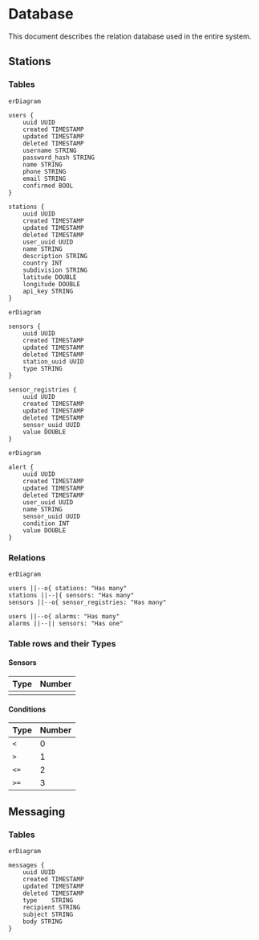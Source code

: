 # Database

This document describes the relation database used in the entire system.

## Stations

### Tables

```mermaid
erDiagram

users {
	uuid UUID
	created TIMESTAMP
	updated TIMESTAMP
	deleted TIMESTAMP
	username STRING
	password_hash STRING
	name STRING
	phone STRING
	email STRING
	confirmed BOOL
}

stations {
	uuid UUID
	created TIMESTAMP
	updated TIMESTAMP
	deleted TIMESTAMP
	user_uuid UUID
	name STRING
	description STRING
	country INT
	subdivision STRING
	latitude DOUBLE
	longitude DOUBLE
	api_key STRING
}
```

```mermaid
erDiagram

sensors {
	uuid UUID
	created TIMESTAMP
	updated TIMESTAMP
	deleted TIMESTAMP
	station_uuid UUID
	type STRING
}

sensor_registries {
	uuid UUID
	created TIMESTAMP
	updated TIMESTAMP
	deleted TIMESTAMP
	sensor_uuid UUID
	value DOUBLE
}
```

```mermaid
erDiagram

alert {
	uuid UUID
	created TIMESTAMP
	updated TIMESTAMP
	deleted TIMESTAMP
	user_uuid UUID
	name STRING
	sensor_uuid UUID
	condition INT
	value DOUBLE
}
```

### Relations

```mermaid
erDiagram

users ||--o{ stations: "Has many"
stations ||--|{ sensors: "Has many"
sensors ||--o{ sensor_registries: "Has many"

users ||--o{ alarms: "Has many"
alarms ||--|| sensors: "Has one"
```

### Table rows and their Types

#### Sensors

| Type | Number |
| ---- | ------ |
|      |        |

#### Conditions

| Type | Number |
| ---- | ------ |
| `<`  | 0      |
| `>`  | 1      |
| `<=` | 2      |
| `>=` | 3      |

## Messaging

### Tables

```mermaid
erDiagram

messages {
	uuid UUID
	created TIMESTAMP
	updated TIMESTAMP
	deleted TIMESTAMP
	type	STRING
	recipient STRING
	subject STRING
	body STRING
}
```

